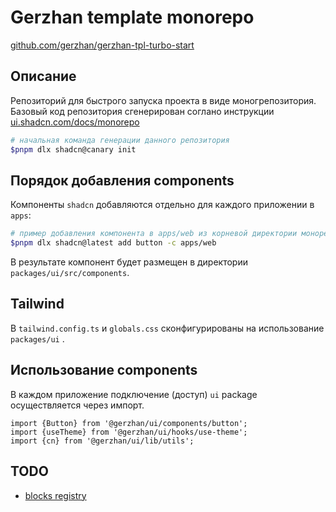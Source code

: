 # Gerzhan template monorepo

[github.com/gerzhan/gerzhan-tpl-turbo-start](https://github.com/gerzhan/gerzhan-tpl-turbo-start)

## Описание

Репозиторий для быстрого запуска проекта в виде моногрепозитория.
Базовый код репозитория сгенерирован соглано инструкции [ui.shadcn.com/docs/monorepo](https://ui.shadcn.com/docs/monorepo)

```bash
# начальная команда генерации данного репозитория
$pnpm dlx shadcn@canary init
```

## Порядок добавления components

Компоненты `shadcn` добавляются отдельно для каждого приложении в `apps`:

```bash
# пример добавления компонента в apps/web из корневой директории монорепозитория
$pnpm dlx shadcn@latest add button -c apps/web
```

В результате компонент будет размещен в директории `packages/ui/src/components`.

## Tailwind

В `tailwind.config.ts` и `globals.css` сконфигурированы на использование `packages/ui` .

## Использование components

В каждом приложение подключение (доступ) `ui` package осуществляется через импорт.

```tsx
import {Button} from '@gerzhan/ui/components/button';
import {useTheme} from '@gerzhan/ui/hooks/use-theme';
import {cn} from '@gerzhan/ui/lib/utils';
```

## TODO

- [blocks registry](https://ui.shadcn.com/docs/blocks)

